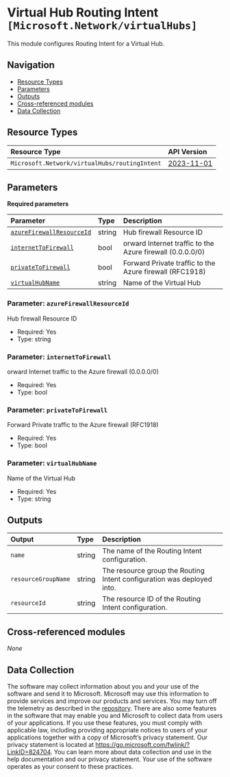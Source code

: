 # Virtual Hub Routing Intent `[Microsoft.Network/virtualHubs]`

This module configures Routing Intent for a Virtual Hub.

## Navigation

- [Resource Types](#Resource-Types)
- [Parameters](#Parameters)
- [Outputs](#Outputs)
- [Cross-referenced modules](#Cross-referenced-modules)
- [Data Collection](#Data-Collection)

## Resource Types

| Resource Type | API Version |
| :-- | :-- |
| `Microsoft.Network/virtualHubs/routingIntent` | [2023-11-01](https://learn.microsoft.com/en-us/azure/templates/Microsoft.Network/2023-11-01/virtualHubs/routingIntent) |

## Parameters

**Required parameters**

| Parameter | Type | Description |
| :-- | :-- | :-- |
| [`azureFirewallResourceId`](#parameter-azurefirewallresourceid) | string | Hub firewall Resource ID  |
| [`internetToFirewall`](#parameter-internettofirewall) | bool | orward Internet traffic to the Azure firewall (0.0.0.0/0) |
| [`privateToFirewall`](#parameter-privatetofirewall) | bool | Forward Private traffic to the Azure firewall (RFC1918) |
| [`virtualHubName`](#parameter-virtualhubname) | string | Name of the Virtual Hub |

### Parameter: `azureFirewallResourceId`

Hub firewall Resource ID 

- Required: Yes
- Type: string

### Parameter: `internetToFirewall`

orward Internet traffic to the Azure firewall (0.0.0.0/0)

- Required: Yes
- Type: bool

### Parameter: `privateToFirewall`

Forward Private traffic to the Azure firewall (RFC1918)

- Required: Yes
- Type: bool

### Parameter: `virtualHubName`

Name of the Virtual Hub

- Required: Yes
- Type: string


## Outputs

| Output | Type | Description |
| :-- | :-- | :-- |
| `name` | string | The name of the Routing Intent configuration. |
| `resourceGroupName` | string | The resource group the Routing Intent configuration was deployed into. |
| `resourceId` | string | The resource ID of the Routing Intent configuration. |

## Cross-referenced modules

_None_

## Data Collection

The software may collect information about you and your use of the software and send it to Microsoft. Microsoft may use this information to provide services and improve our products and services. You may turn off the telemetry as described in the [repository](https://aka.ms/avm/telemetry). There are also some features in the software that may enable you and Microsoft to collect data from users of your applications. If you use these features, you must comply with applicable law, including providing appropriate notices to users of your applications together with a copy of Microsoft’s privacy statement. Our privacy statement is located at <https://go.microsoft.com/fwlink/?LinkID=824704>. You can learn more about data collection and use in the help documentation and our privacy statement. Your use of the software operates as your consent to these practices.
